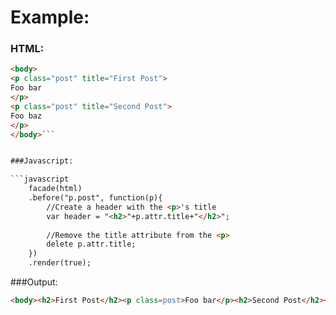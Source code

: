 Example:
=======

### HTML:

```html
<body>
<p class="post" title="First Post">
Foo bar
</p>
<p class="post" title="Second Post">
Foo baz
</p>
</body>```


###Javascript:

```javascript
    facade(html)
    .before("p.post", function(p){
        //Create a header with the <p>'s title
        var header = "<h2>"+p.attr.title+"</h2>";
        
        //Remove the title attribute from the <p>
        delete p.attr.title;
    })
    .render(true);
```


###Output:

```html
<body><h2>First Post</h2><p class=post>Foo bar</p><h2>Second Post</h2><p class=post>Foo baz</p></body>
```